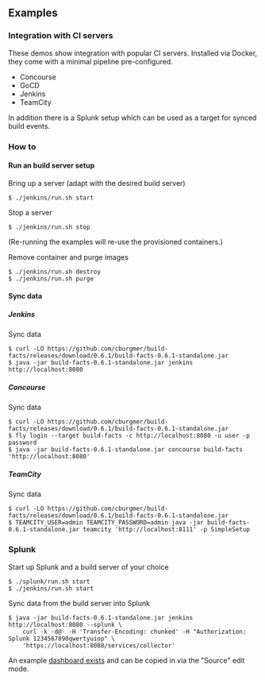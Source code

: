 ## Examples

### Integration with CI servers

These demos show integration with popular CI servers. Installed via Docker, they
come with a minimal pipeline pre-configured.

- Concourse
- GoCD
- Jenkins
- TeamCity

In addition there is a Splunk setup which can be used as a target
for synced build events.

### How to

#### Run an build server setup

Bring up a server (adapt with the desired build server)

    $ ./jenkins/run.sh start

Stop a server

    $ ./jenkins/run.sh stop

(Re-running the examples will re-use the provisioned containers.)

Remove container and purge images

    $ ./jenkins/run.sh destroy
    $ ./jenkins/run.sh purge


#### Sync data

##### Jenkins

Sync data

    $ curl -LO https://github.com/cburgmer/build-facts/releases/download/0.6.1/build-facts-0.6.1-standalone.jar
    $ java -jar build-facts-0.6.1-standalone.jar jenkins http://localhost:8080

##### Concourse

Sync data

    $ curl -LO https://github.com/cburgmer/build-facts/releases/download/0.6.1/build-facts-0.6.1-standalone.jar
    $ fly login --target build-facts -c http://localhost:8080 -u user -p password
    $ java -jar build-facts-0.6.1-standalone.jar concourse build-facts 'http://localhost:8080'

##### TeamCity

Sync data

    $ curl -LO https://github.com/cburgmer/build-facts/releases/download/0.6.1/build-facts-0.6.1-standalone.jar
    $ TEAMCITY_USER=admin TEAMCITY_PASSWORD=admin java -jar build-facts-0.6.1-standalone.jar teamcity 'http://localhost:8111' -p SimpleSetup


### Splunk

Start up Splunk and a build server of your choice

    $ ./splunk/run.sh start
    $ ./jenkins/run.sh start

Sync data from the build server into Splunk

    $ java -jar build-facts-0.6.1-standalone.jar jenkins http://localhost:8080 --splunk \
        curl -k -d@- -H 'Transfer-Encoding: chunked' -H "Authorization: Splunk 1234567890qwertyuiop" \
        'https://localhost:8088/services/collector'

An example [dashboard exists](./splunk/dashboard.xml) and can be copied in via the "Source" edit mode.
